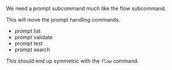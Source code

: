 We need a prompt subcommand much like the flow subcommand.

This will move the prompt handling commands.

- prompt list
- prompt validate
- prompt test
- prompt search


This should end up symmetric with the `flow` command.
